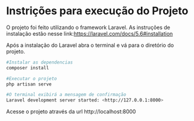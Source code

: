 # Instrições para execução do Projeto

O projeto foi feito utilizando o framework Laravel. As instruções de instalação estão nesse link:https://laravel.com/docs/5.6#installation

Após a instalação do Laravel abra o terminal e vá para o diretório do projeto.
```bash
#Instalar as dependencias
composer install

#Executar o projeto
php artisan serve

#O terminal exibirá a mensagem de confirmação
Laravel development server started: <http://127.0.0.1:8000>
```

Acesse o projeto através da url http://localhost:8000